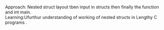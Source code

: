 Approach: Nested struct layout tben input in structs then finally the function and int main.<br>
Learning:Ufurthur understanding of working of nested structs in Lengthy C programs .
